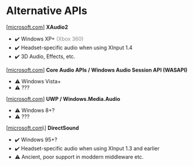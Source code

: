 # Alternative APIs

\[[microsoft.com](https://learn.microsoft.com/en-us/windows/win32/xaudio2/xaudio2-apis-portal)\] **XAudio2**
*   ✔️ Windows XP+ <span style="opacity: 50%">(Xbox 360)</span>
*   ✔️ Headset-specific audio when using XInput 1.4
*   ✔️ 3D Audio, Effects, etc.

\[[microsoft.com](https://learn.microsoft.com/en-us/windows/win32/coreaudio/core-audio-apis-in-windows-vista)\] **Core Audio APIs / Windows Audio Session API (WASAPI)**
*   ⚠️ Windows Vista+
*   ⚠️ ???

\[[microsoft.com](https://learn.microsoft.com/en-us/uwp/api/windows.media.audio)\] **UWP / Windows.Media.Audio**
*   ⚠️ Windows 8+?
*   ⚠️ ???

\[[microsoft.com](https://learn.microsoft.com/en-us/previous-versions/windows/desktop/bb318665(v=vs.85))\] **DirectSound**
*   ✔️ Windows 95+?
*   ✔️ Headset-specific audio when using XInput 1.3 and earlier
*   ⚠️ Ancient, poor support in moddern middleware etc.
